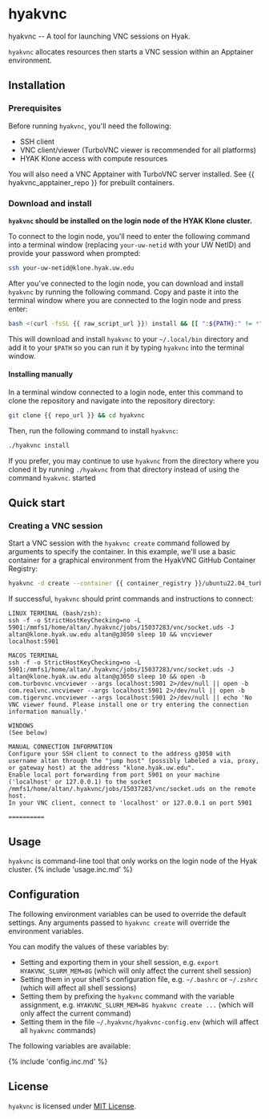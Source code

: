 # hyakvnc

hyakvnc -- A tool for launching VNC sessions on Hyak.

`hyakvnc` allocates resources then starts a VNC session within an Apptainer
environment.

## Installation

### Prerequisites

Before running `hyakvnc`, you'll need the following:

- SSH client
- VNC client/viewer (TurboVNC viewer is recommended for all platforms)
- HYAK Klone access with compute resources

You will also need a VNC Apptainer with TurboVNC server installed. See {{ hyakvnc_apptainer_repo }} for prebuilt containers.

### Download and install

**`hyakvnc` should be installed on the login node of the HYAK Klone cluster.**

To connect to the login node, you'll need to enter the following command into a terminal window (replacing `your-uw-netid` with your UW NetID) and provide your password when prompted:

```bash
ssh your-uw-netid@klone.hyak.uw.edu
```

After you've connected to the login node, you can download and install `hyakvnc` by running the following command. Copy and paste it into the terminal window where you are connected to the login node and press enter:

```bash
bash <(curl -fsSL {{ raw_script_url }}) install && [[ ":${PATH}:" != *":$HOME/.local/bin:"* ]] && export PATH="$HOME/.local/bin:$PATH" && [-n "${ZSH_VERSION:-}" ] && rehash
```

This will download and install `hyakvnc` to your `~/.local/bin` directory and add it to your `$PATH` so you can run it by typing `hyakvnc` into the terminal window.

#### Installing manually

In a terminal window connected to a login node, enter this command to clone the repository and navigate into the repository directory:

```bash
git clone {{ repo_url }} && cd hyakvnc
```

Then, run the following command to install `hyakvnc`:

```bash
./hyakvnc install
```

If you prefer, you may continue to use `hyakvnc` from the directory where you cloned it by running `./hyakvnc` from that directory instead of using the command `hyakvnc`.
started

## Quick start

### Creating a VNC session

Start a VNC session with the `hyakvnc create` command followed by arguments to specify the container. In this example, we'll use a basic container for a graphical environment from the HyakVNC GitHub Container Registry:

```bash
hyakvnc -d create --container {{ container_registry }}/ubuntu22.04_turbovnc:latest
```

If successful, `hyakvnc` should print commands and instructions to connect:

```text
LINUX TERMINAL (bash/zsh):
ssh -f -o StrictHostKeyChecking=no -L 5901:/mmfs1/home/altan/.hyakvnc/jobs/15037283/vnc/socket.uds -J altan@klone.hyak.uw.edu altan@g3050 sleep 10 && vncviewer localhost:5901

MACOS TERMINAL
ssh -f -o StrictHostKeyChecking=no -L 5901:/mmfs1/home/altan/.hyakvnc/jobs/15037283/vnc/socket.uds -J altan@klone.hyak.uw.edu altan@g3050 sleep 10 && open -b com.turbovnc.vncviewer --args localhost:5901 2>/dev/null || open -b com.realvnc.vncviewer --args localhost:5901 2>/dev/null || open -b com.tigervnc.vncviewer --args localhost:5901 2>/dev/null || echo 'No VNC viewer found. Please install one or try entering the connection information manually.'

WINDOWS
(See below)

MANUAL CONNECTION INFORMATION
Configure your SSH client to connect to the address g3050 with username altan through the "jump host" (possibly labeled a via, proxy, or gateway host) at the address "klone.hyak.uw.edu".
Enable local port forwarding from port 5901 on your machine ('localhost' or 127.0.0.1) to the socket /mmfs1/home/altan/.hyakvnc/jobs/15037283/vnc/socket.uds on the remote host.
In your VNC client, connect to 'localhost' or 127.0.0.1 on port 5901

==========
```

## Usage

`hyakvnc` is command-line tool that only works on the login node of the Hyak cluster.
{% include 'usage.inc.md' %}
## Configuration

The following environment variables can be used to override the default settings. Any arguments passed to `hyakvnc create` will override the environment variables.

You can modify the values of these variables by:

- Setting and exporting them in your shell session, e.g. `export HYAKVNC_SLURM_MEM=8G` (which will only affect the current shell session)
- Setting them in your shell's configuration file, e.g. `~/.bashrc` or `~/.zshrc` (which will affect all shell sessions)
- Setting them by prefixing the `hyakvnc` command with the variable assignment, e.g. `HYAKVNC_SLURM_MEM=8G hyakvnc create ...` (which will only affect the current command)
- Setting them in the file `~/.hyakvnc/hyakvnc-config.env` (which will affect all `hyakvnc` commands)

The following variables are available:

{% include 'config.inc.md' %}
## License

`hyakvnc` is licensed under [MIT License](LICENSE).
